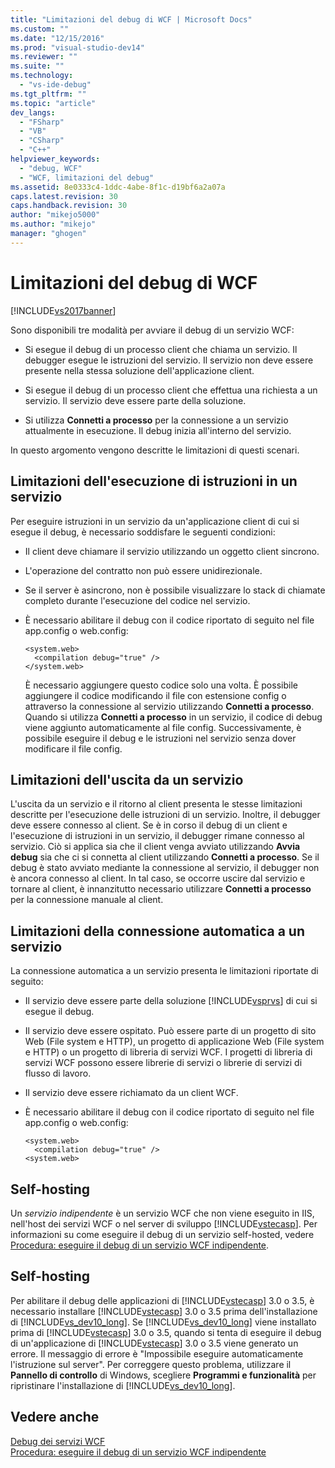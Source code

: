 ```yaml
---
title: "Limitazioni del debug di WCF | Microsoft Docs"
ms.custom: ""
ms.date: "12/15/2016"
ms.prod: "visual-studio-dev14"
ms.reviewer: ""
ms.suite: ""
ms.technology: 
  - "vs-ide-debug"
ms.tgt_pltfrm: ""
ms.topic: "article"
dev_langs: 
  - "FSharp"
  - "VB"
  - "CSharp"
  - "C++"
helpviewer_keywords: 
  - "debug, WCF"
  - "WCF, limitazioni del debug"
ms.assetid: 8e0333c4-1ddc-4abe-8f1c-d19bf6a2a07a
caps.latest.revision: 30
caps.handback.revision: 30
author: "mikejo5000"
ms.author: "mikejo"
manager: "ghogen"
---
```

# Limitazioni del debug di WCF
[!INCLUDE[vs2017banner](../code-quality/includes/vs2017banner.md)]

Sono disponibili tre modalità per avviare il debug di un servizio WCF:  
  
-   Si esegue il debug di un processo client che chiama un servizio.  Il debugger esegue le istruzioni del servizio.  Il servizio non deve essere presente nella stessa soluzione dell'applicazione client.  
  
-   Si esegue il debug di un processo client che effettua una richiesta a un servizio.  Il servizio deve essere parte della soluzione.  
  
-   Si utilizza **Connetti a processo** per la connessione a un servizio attualmente in esecuzione.  Il debug inizia all'interno del servizio.  
  
 In questo argomento vengono descritte le limitazioni di questi scenari.  
  
## Limitazioni dell'esecuzione di istruzioni in un servizio  
 Per eseguire istruzioni in un servizio da un'applicazione client di cui si esegue il debug, è necessario soddisfare le seguenti condizioni:  
  
-   Il client deve chiamare il servizio utilizzando un oggetto client sincrono.  
  
-   L'operazione del contratto non può essere unidirezionale.  
  
-   Se il server è asincrono, non è possibile visualizzare lo stack di chiamate completo durante l'esecuzione del codice nel servizio.  
  
-   È necessario abilitare il debug con il codice riportato di seguito nel file app.config o web.config:  
  
    ```  
    <system.web>  
      <compilation debug="true" />  
    </system.web>  
    ```  
  
     È necessario aggiungere questo codice solo una volta.  È possibile aggiungere il codice modificando il file con estensione config o attraverso la connessione al servizio utilizzando **Connetti a processo**.  Quando si utilizza **Connetti a processo** in un servizio, il codice di debug viene aggiunto automaticamente al file config.  Successivamente, è possibile eseguire il debug e le istruzioni nel servizio senza dover modificare il file config.  
  
## Limitazioni dell'uscita da un servizio  
 L'uscita da un servizio e il ritorno al client presenta le stesse limitazioni descritte per l'esecuzione delle istruzioni di un servizio.  Inoltre, il debugger deve essere connesso al client.  Se è in corso il debug di un client e l'esecuzione di istruzioni in un servizio, il debugger rimane connesso al servizio.  Ciò si applica sia che il client venga avviato utilizzando **Avvia debug** sia che ci si connetta al client utilizzando **Connetti a processo**.  Se il debug è stato avviato mediante la connessione al servizio, il debugger non è ancora connesso al client.  In tal caso, se occorre uscire dal servizio e tornare al client, è innanzitutto necessario utilizzare **Connetti a processo** per la connessione manuale al client.  
  
## Limitazioni della connessione automatica a un servizio  
 La connessione automatica a un servizio presenta le limitazioni riportate di seguito:  
  
-   Il servizio deve essere parte della soluzione [!INCLUDE[vsprvs](../code-quality/includes/vsprvs_md.md)] di cui si esegue il debug.  
  
-   Il servizio deve essere ospitato.  Può essere parte di un progetto di sito Web \(File system e HTTP\), un progetto di applicazione Web \(File system e HTTP\) o un progetto di libreria di servizi WCF.  I progetti di libreria di servizi WCF possono essere librerie di servizi o librerie di servizi di flusso di lavoro.  
  
-   Il servizio deve essere richiamato da un client WCF.  
  
-   È necessario abilitare il debug con il codice riportato di seguito nel file app.config o web.config:  
  
    ```  
    <system.web>  
      <compilation debug="true" />  
    <system.web>  
    ```  
  
## Self\-hosting  
 Un *servizio indipendente* è un servizio WCF che non viene eseguito in IIS, nell'host dei servizi WCF o nel server di sviluppo [!INCLUDE[vstecasp](../code-quality/includes/vstecasp_md.md)].  Per informazioni su come eseguire il debug di un servizio self\-hosted, vedere [Procedura: eseguire il debug di un servizio WCF indipendente](../debugger/how-to-debug-a-self-hosted-wcf-service.md).  
  
## Self\-hosting  
 Per abilitare il debug delle applicazioni di [!INCLUDE[vstecasp](../code-quality/includes/vstecasp_md.md)] 3.0 o 3.5, è necessario installare [!INCLUDE[vstecasp](../code-quality/includes/vstecasp_md.md)] 3.0 o 3.5 prima dell'installazione di [!INCLUDE[vs_dev10_long](../code-quality/includes/vs_dev10_long_md.md)].  Se [!INCLUDE[vs_dev10_long](../code-quality/includes/vs_dev10_long_md.md)] viene installato prima di [!INCLUDE[vstecasp](../code-quality/includes/vstecasp_md.md)] 3.0 o 3.5, quando si tenta di eseguire il debug di un'applicazione di [!INCLUDE[vstecasp](../code-quality/includes/vstecasp_md.md)] 3.0 o 3.5 viene generato un errore.  Il messaggio di errore è "Impossibile eseguire automaticamente l'istruzione sul server". Per correggere questo problema, utilizzare il **Pannello di controllo** di Windows, scegliere **Programmi e funzionalità** per ripristinare l'installazione di [!INCLUDE[vs_dev10_long](../code-quality/includes/vs_dev10_long_md.md)].  
  
## Vedere anche  
 [Debug dei servizi WCF](../debugger/debugging-wcf-services.md)   
 [Procedura: eseguire il debug di un servizio WCF indipendente](../debugger/how-to-debug-a-self-hosted-wcf-service.md)